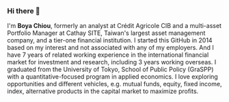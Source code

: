 ### Hi there 👋

I'm **Boya Chiou**, formerly an analyst at Crédit Agricole CIB and a multi-asset Portfolio Manager at Cathay SITE, Taiwan's largest asset management company, and a tier-one financial institution. 
I started this GitHub in 2014 based on my interest and not associated with any of my employers. And I have 7 years of related working experience in the international financial market for investment and research, including 3 years working overseas. I graduated from the University of Tokyo, School of Public Policy (GraSPP) with a quantitative-focused program in applied economics.
I love exploring opportunities and different vehicles, e.g. mutual funds, equity, fixed income, index, alternative products in the capital market to maximize profits. 
